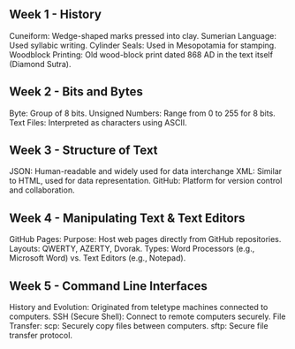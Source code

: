 ## Week 1 - History
Cuneiform: Wedge-shaped marks pressed into clay.
Sumerian Language: Used syllabic writing.
Cylinder Seals: Used in Mesopotamia for stamping.
Woodblock Printing: Old wood-block print dated 868 AD in the text itself (Diamond Sutra).
## Week 2 - Bits and Bytes
Byte: Group of 8 bits.
Unsigned Numbers: Range from 0 to 255 for 8 bits.
Text Files: Interpreted as characters using ASCII.
## Week 3 - Structure of Text
JSON: Human-readable and widely used for data interchange
XML: Similar to HTML, used for data representation.
GitHub: Platform for version control and collaboration.
## Week 4 - Manipulating Text & Text Editors
GitHub Pages: Purpose: Host web pages directly from GitHub repositories.
Layouts: QWERTY, AZERTY, Dvorak.
Types: Word Processors (e.g., Microsoft Word) vs. Text Editors (e.g., Notepad).
## Week 5 - Command Line Interfaces
History and Evolution: Originated from teletype machines connected to computers.
SSH (Secure Shell): Connect to remote computers securely.
File Transfer: scp: Securely copy files between computers.
sftp: Secure file transfer protocol.
